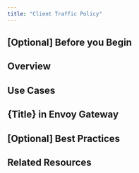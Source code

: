 ```yaml
---
title: "Client Traffic Policy"
---
```


## [Optional] Before you Begin
<!--
Add any hyperlinks to prerequisite concepts user should already be familiar with
-->

## Overview

<!-- 
Briefly introduce the concept. Keep it high-level and user-friendly.
What is it? Why does it matter? What problem does it solve?
Example: An `HTTPRoute` defines how HTTP traffic is routed to backend services in a Kubernetes environment.
-->

## Use Cases

<!-- 
Describe common use cases. When would someone need this concept?
List scenarios where understanding this will help the user make better architectural or operational decisions.
-->

## {Title} in Envoy Gateway

<!-- 
Replace Title with the name of the concept. 

Explain the inner workings of the concept. 
Use diagrams, code snippets, or flow explanations as needed.
Example: Describe how Envoy Gateway interacts with Kubernetes Gateway API resources.
-->

## [Optional] Best Practices

<!-- 
Offer guidance on using the concept effectively. What should users keep in mind?
Mention common pitfalls or misconceptions to avoid.
-->

## Related Resources

<!-- 
Link to related conceptual docs, task-based guides, or reference material.
Example:
- [HTTPRoute Resource Reference](#)
- [Configuring a Gateway](#)
-->